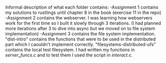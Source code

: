 Informal description of what each folder contains:
-Assignment 1 contains my solutions to rustlings until chapter 8 in the book (exercise 11 in the repo)
-Assignment 2 contains the webserver. I was learning how webservers work for the first time so I built it slowly through 3 iterations. (I had planned more iterations after 3 to dive into async but we moved on to file system implementation)
-Assignment 3 contains the file system implementation. "dist-intro" contains the functions that were to be used in the distributed part which I caouldn't implement correctly. "filesystems-distributed-ufs" contains the local test filesystem. I had written my functions in _server_funcs.c_ and to test them I used the script in _interact.c_. 
